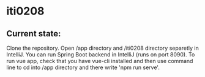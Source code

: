 # iti0208

## Current state:
Clone the repository. Open /app directory and /iti0208 directory separetly in IntelliJ.
You can run Spring Boot backend in IntelliJ (runs on port 8090).
To run vue app, check that you have vue-cli installed and then use command line to cd into /app directory and there write 'npm run serve'.
